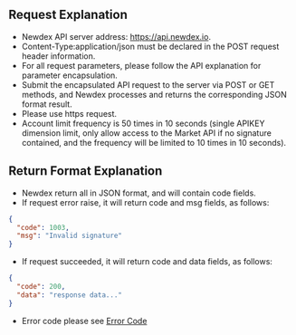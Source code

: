 ## Request Explanation

-	Newdex API server address: https://api.newdex.io.
-	Content-Type:application/json must be declared in the POST request header information.
-	For all request parameters, please follow the API explanation for parameter encapsulation.
-	Submit the encapsulated API request to the server via POST or GET methods, and Newdex processes and returns the corresponding JSON format result.
-	Please use https request.
-	Account limit frequency is 50 times in 10 seconds (single APIKEY dimension limit, only allow access to the Market API if no signature contained, and the frequency will be limited to 10 times in 10 seconds).


## Return Format Explanation

- Newdex return all in JSON format, and will contain code fields.
- If request error raise, it will return code and msg fields, as follows:
```json
{
  "code": 1003,
  "msg": "Invalid signature"
}
```
- If request succeeded, it will return code and data fields, as follows:
```json
{
  "code": 200,
  "data": "response data..."
}
```
- Error code please see [Error Code](/api-for-cn/REST_error_code.md)
